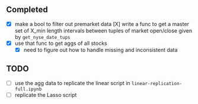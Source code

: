 ## Completed
- [X] make a bool to filter out premarket data
   [X] write a func to get a master set of X_min length intervals between tuples of market open/close given by `get_nyse_date_tups`
- [X] use that func to get aggs of all stocks 
  - [X] need to figure out how to handle missing and inconsistent data

## TODO
- [ ] use the agg data to replicate the linear script in `linear-replication-full.ipynb`
- [ ] replicate the Lasso script